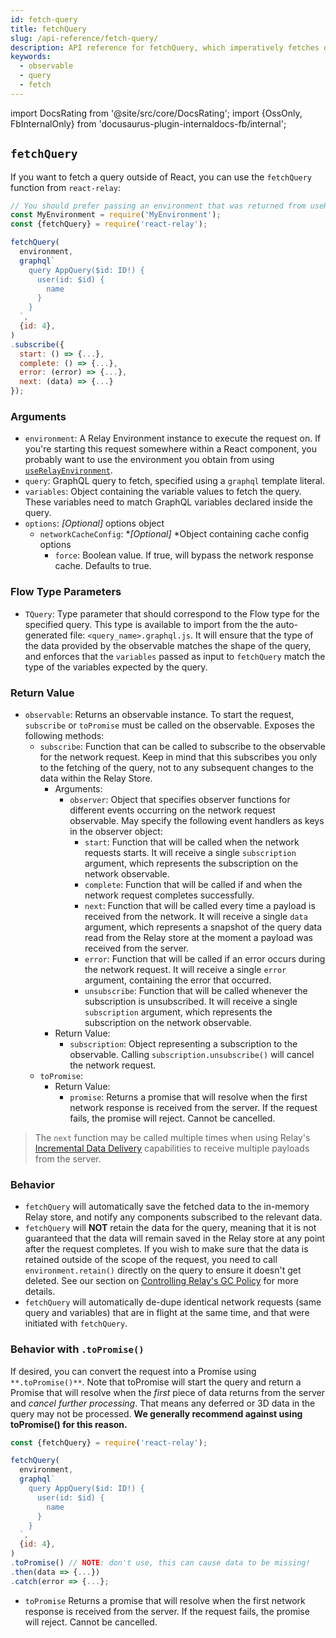 ```yaml
---
id: fetch-query
title: fetchQuery
slug: /api-reference/fetch-query/
description: API reference for fetchQuery, which imperatively fetches data for a query and returns an observable
keywords:
  - observable
  - query
  - fetch
---
```


import DocsRating from '@site/src/core/DocsRating';
import {OssOnly, FbInternalOnly} from 'docusaurus-plugin-internaldocs-fb/internal';

## `fetchQuery`

If you want to fetch a query outside of React, you can use the `fetchQuery` function from `react-relay`:

```js
// You should prefer passing an environment that was returned from useRelayEnvironment()
const MyEnvironment = require('MyEnvironment');
const {fetchQuery} = require('react-relay');

fetchQuery(
  environment,
  graphql`
    query AppQuery($id: ID!) {
      user(id: $id) {
        name
      }
    }
  `,
  {id: 4},
)
.subscribe({
  start: () => {...},
  complete: () => {...},
  error: (error) => {...},
  next: (data) => {...}
});
```

### Arguments

* `environment`: A Relay Environment instance to execute the request on. If you're starting this request somewhere within a React component, you probably want to use the environment you obtain from using [`useRelayEnvironment`](../use-relay-environment/).
* `query`: GraphQL query to fetch, specified using a `graphql` template literal.
* `variables`: Object containing the variable values to fetch the query. These variables need to match GraphQL variables declared inside the query.
* `options`: *_[Optional]_* options object
    * `networkCacheConfig`: *_[Optional]_ *Object containing cache config options
        * `force`: Boolean value. If true, will bypass the network response cache. Defaults to true.

### Flow Type Parameters

* `TQuery`: Type parameter that should correspond to the Flow type for the specified query. This type is available to import from the the auto-generated file: `<query_name>.graphql.js`. It will ensure that the type of the data provided by the observable matches the shape of the query, and enforces that the `variables` passed as input to `fetchQuery` match the type of the variables expected by the query.

### Return Value

* `observable`: Returns an observable instance. To start the request, `subscribe` or `toPromise` must be called on the observable. Exposes the following methods:
    * `subscribe`: Function that can be called to subscribe to the observable for the network request. Keep in mind that this subscribes you only to the fetching of the query, not to any subsequent changes to the data within the Relay Store.
        * Arguments:
            * `observer`: Object that specifies observer functions for different events occurring on the network request observable. May specify the following event handlers as keys in the observer object:
                * `start`: Function that will be called when the network requests starts. It will receive a single `subscription` argument, which represents the subscription on the network observable.
                * `complete`: Function that will be called if and when the network request completes successfully.
                * `next`: Function that will be called every time a payload is received from the network. It will receive a single `data` argument, which represents a snapshot of the query data read from the Relay store at the moment a payload was received from the server.
                * `error`:  Function that will be called if an error occurs during the network request. It will receive a single `error` argument, containing the error that occurred.
                * `unsubscribe`: Function that will be called whenever the subscription is unsubscribed. It will receive a single `subscription` argument, which represents the subscription on the network observable.
        * Return Value:
            * `subscription`: Object representing a subscription to the observable. Calling `subscription.unsubscribe()` will cancel the network request.
    * `toPromise`:
        * Return Value:
            * `promise`: Returns a promise that will resolve when the first network response is received from the server. If the request fails, the promise will reject. Cannot be cancelled.

<FbInternalOnly>

> The `next` function may be called multiple times when using Relay's [Incremental Data Delivery](../../guides/incremental-data-delivery/) capabilities to receive multiple payloads from the server.

</FbInternalOnly>

### Behavior

* `fetchQuery` will automatically save the fetched data to the in-memory Relay store, and notify any components subscribed to the relevant data.
* `fetchQuery` will **NOT** retain the data for the query, meaning that it is not guaranteed that the data will remain saved in the Relay store at any point after the request completes. If you wish to make sure that the data is retained outside of the scope of the request, you need to call `environment.retain()` directly on the query to ensure it doesn't get deleted. See our section on [Controlling Relay's GC Policy](../../guided-tour/reusing-cached-data/presence-of-data) for more details.
* `fetchQuery` will automatically de-dupe identical network requests (same query and variables) that are in flight at the same time, and that were initiated with `fetchQuery`.


### Behavior with `.toPromise()`

If desired, you can convert the request into a Promise using `**.toPromise()**`. Note that toPromise will start the query and return a Promise that will resolve when the *first* piece of data returns from the server and *cancel further processing*. That means any deferred or 3D data in the query may not be processed. **We generally recommend against using toPromise() for this reason.**

```js
const {fetchQuery} = require('react-relay');

fetchQuery(
  environment,
  graphql`
    query AppQuery($id: ID!) {
      user(id: $id) {
        name
      }
    }
  `,
  {id: 4},
)
.toPromise() // NOTE: don't use, this can cause data to be missing!
.then(data => {...})
.catch(error => {...};
```

* `toPromise` Returns a promise that will resolve when the first network response is received from the server. If the request fails, the promise will reject. Cannot be cancelled.

<DocsRating />
